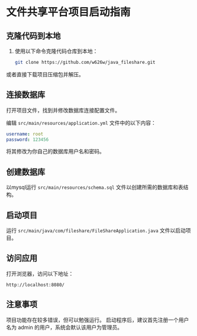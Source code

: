 # 文件共享平台项目启动指南

## 克隆代码到本地

1. 使用以下命令克隆代码仓库到本地：

   ```bash
   git clone https://github.com/w626w/java_fileshare.git 
   ```

或者直接下载项目压缩包并解压。

## 连接数据库

打开项目文件，找到并修改数据库连接配置文件。

编辑 `src/main/resources/application.yml` 文件中的以下内容：

```yaml
username: root
password: 123456
```

将其修改为你自己的数据库用户名和密码。

## 创建数据库

以mysql运行 `src/main/resources/schema.sql` 文件以创建所需的数据库和表结构。

## 启动项目

运行 `src/main/java/com/fileshare/FileShareApplication.java` 文件以启动项目。

## 访问应用

打开浏览器，访问以下地址：

```
http://localhost:8080/
```

## 注意事项

项目功能存在较多错误，但可以勉强运行。 启动程序后，建议首先注册一个用户名为 admin 的用户，系统会默认该用户为管理员。
